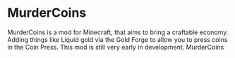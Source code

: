 MurderCoins
===========
MurderCoins is a mod for Minecraft, that aims to bring a craftable economy.  Adding things like Liquid gold via the
Gold Forge to allow you to press coins in the Coin Press.  This mod is still very early in development.
MurderCoins
